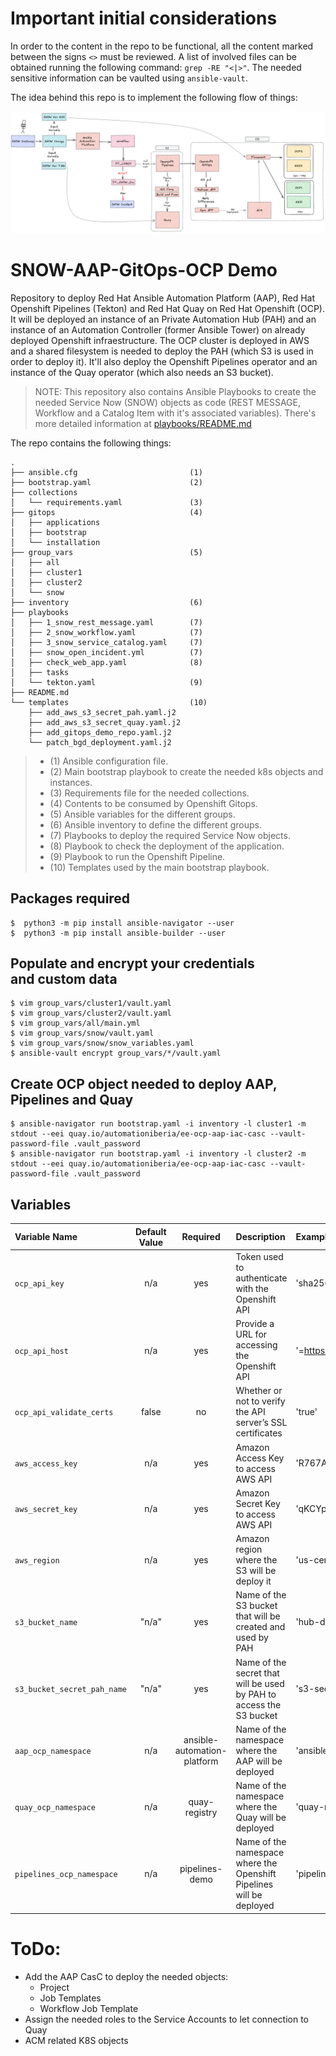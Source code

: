 # Important initial considerations

In order to the content in the repo to be functional, all the content marked between the signs `<>` must be reviewed. A list of involved files can be obtained running the following command: `grep -RE "<|>"`. The needed sensitive information can be vaulted using `ansible-vault`.

The idea behind this repo is to implement the following flow of things:

![Full flow diagram](images/FullWorkflow.png)

# SNOW-AAP-GitOps-OCP Demo

Repository to deploy Red Hat Ansible Automation Platform (AAP), Red Hat Openshift Pipelines (Tekton) and Red Hat Quay on Red Hat Openshift (OCP). It will be deployed an instance of an Private Automation Hub (PAH) and an instance of an Automation Controller (former Ansible Tower) on already deployed Openshift infraestructure. The OCP cluster is deployed in AWS and a shared filesystem is needed to deploy the PAH (which S3 is used in order to deploy it). It'll also deploy the Openshift Pipelines operator and an instance of the Quay operator (which also needs an S3 bucket).

> NOTE: This repository also contains Ansible Playbooks to create the needed Service Now (SNOW) objects as code (REST MESSAGE, Workflow and a Catalog Item with it's associated variables). There's more detailed information at [playbooks/README.md](playbooks/README.md)

The repo contains the following things:

```
.
├── ansible.cfg                         (1)
├── bootstrap.yaml                      (2)
├── collections
│   └── requirements.yaml               (3)
├── gitops                              (4)
│   ├── applications                    
│   ├── bootstrap                       
│   └── installation                    
├── group_vars                          (5)
│   ├── all
│   ├── cluster1
│   ├── cluster2
│   └── snow
├── inventory                           (6)
├── playbooks
│   ├── 1_snow_rest_message.yaml        (7)
│   ├── 2_snow_workflow.yaml            (7)
│   ├── 3_snow_service_catalog.yaml     (7)
│   ├── snow_open_incident.yml          (7)
│   ├── check_web_app.yaml              (8)
│   ├── tasks
│   └── tekton.yaml                     (9)
├── README.md
└── templates                           (10)
    ├── add_aws_s3_secret_pah.yaml.j2
    ├── add_aws_s3_secret_quay.yaml.j2
    ├── add_gitops_demo_repo.yaml.j2
    └── patch_bgd_deployment.yaml.j2
```

> * (1) Ansible configuration file.
> * (2) Main bootstrap playbook to create the needed k8s objects and instances.
> * (3) Requirements file for the needed collections.
> * (4) Contents to be consumed by Openshift Gitops.
> * (5) Ansible variables for the different groups.
> * (6) Ansible inventory to define the different groups.
> * (7) Playbooks to deploy the required Service Now objects.
> * (8) Playbook to check the deployment of the application.
> * (9) Playbook to run the Openshift Pipeline.
> * (10) Templates used by the main bootstrap playbook.

## Packages required

```
$  python3 -m pip install ansible-navigator --user
$  python3 -m pip install ansible-builder --user
```
## Populate and encrypt your credentials and custom data

```
$ vim group_vars/cluster1/vault.yaml
$ vim group_vars/cluster2/vault.yaml
$ vim group_vars/all/main.yml
$ vim group_vars/snow/vault.yaml
$ vim group_vars/snow/snow_variables.yaml
$ ansible-vault encrypt group_vars/*/vault.yaml
```
## Create OCP object needed to deploy AAP, Pipelines and Quay

```
$ ansible-navigator run bootstrap.yaml -i inventory -l cluster1 -m stdout --eei quay.io/automationiberia/ee-ocp-aap-iac-casc --vault-password-file .vault_password
$ ansible-navigator run bootstrap.yaml -i inventory -l cluster2 -m stdout --eei quay.io/automationiberia/ee-ocp-aap-iac-casc --vault-password-file .vault_password
```
## Variables

|Variable Name|Default Value|Required|Description|Example|
|:---|:---:|:---:|:---|:---|
|`ocp_api_key`|n/a|yes|Token used to authenticate with the Openshift API|'sha256~Po6ydC7CVs12drESQeNiUW9poUT84aFrj7zL3VQfvrS'|
|`ocp_api_host`|n/a|yes|Provide a URL for accessing the Openshift API|'=https://api.cluster-ocp.lab.example.com:6443'|
|`ocp_api_validate_certs`|false|no|Whether or not to verify the API server’s SSL certificates|'true'|
|`aws_access_key`|n/a|yes|Amazon Access Key to access AWS API|'R767AKIFYSF5INA6QKB6'|
|`aws_secret_key`|n/a|yes|Amazon Secret Key to access AWS API|'qKCYpd/jQX6gRhucQwIT1d2lzrapZ/O4lpEKGGqR'|
|`aws_region`|n/a|yes|Amazon region where the S3 will be deploy it|'us-central-3'|
|`s3_bucket_name`|"n/a"|yes|Name of the S3 bucket that will be created and used by PAH|'hub-demo-bucket'|
|`s3_bucket_secret_pah_name`|"n/a"|yes|Name of the secret that will be used by PAH to access the S3 bucket |'s3-secret-automationhub'|
|`aap_ocp_namespace`|n/a|ansible-automation-platform|Name of the namespace where the AAP will be deployed|'ansible-automation-platform'|
|`quay_ocp_namespace`|n/a|quay-registry|Name of the namespace where the Quay will be deployed|'quay-registry'|
|`pipelines_ocp_namespace`|n/a|pipelines-demo|Name of the namespace where the Openshift Pipelines will be deployed|'pipelines-demo'|

# ToDo:

* Add the AAP CasC to deploy the needed objects:
    * Project
    * Job Templates
    * Workflow Job Template 
* Assign the needed roles to the Service Accounts to let connection to Quay
* ACM related K8S objects